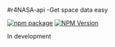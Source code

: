 

#r4NASA-api -Get space data easy

[![npm package](https://nodei.co/npm/request.png?downloads=true&downloadRank=true&stars=true)](https://nodei.co/npm/r4nasa-api/) 
[![NPM Version](https://img.shields.io/npm/v/telegraf.svg?style=flat-square)](https://www.npmjs.com/package/telegraf)


In development 
